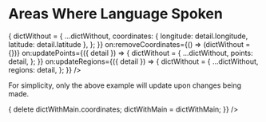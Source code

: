 <script lang="ts">
  import { Story } from 'kitbook';
  import type { IDictionary } from '@living-dictionaries/types';
  import WhereSpoken from './WhereSpoken.svelte';

  let dictWithMain: Partial<IDictionary> = {
    coordinates: { longitude: 20, latitude: 20 },
  };

  const dictWithMultiplePoints: Partial<IDictionary> = {
    coordinates: { longitude: 20, latitude: 20 },
    points: [
      { coordinates: { longitude: 24, latitude: 24 } },
      { coordinates: { longitude: 6, latitude: 24 } },
    ],
  };

  const dictWithRegion: Partial<IDictionary> = {
    coordinates: { longitude: -120, latitude: 40 },
    points: [
      { coordinates: { longitude: -113, latitude: 44 } },
      { coordinates: { longitude: 6, latitude: 24 } },
    ],
    regions: [
      {
        coordinates: [
          { longitude: -123.91406249999999, latitude: 40.97989806962013 },
          { longitude: -118.828125, latitude: 36.03133177633187 },
          { longitude: -115.6640625, latitude: 38.8225909761771 },
          { longitude: -116.01562499999999, latitude: 42.8115217450979 },
        ],
      },
    ],
  };

  let dictWithout: Partial<IDictionary> = {};
</script>

<!-- prettier-ignore -->
# Areas Where Language Spoken

<Story name="Without coordinates">
  <WhereSpoken
    dictionary={dictWithout}
    on:updateCoordinates={({ detail }) => {
      dictWithout = {
        ...dictWithout,
        coordinates: { longitude: detail.longitude, latitude: detail.latitude },
      };
    }}
    on:removeCoordinates={() => (dictWithout = {})}
    on:updatePoints={({ detail }) => {
      dictWithout = {
        ...dictWithout,
        points: detail,
      };
    }}
    on:updateRegions={({ detail }) => {
      dictWithout = {
        ...dictWithout,
        regions: detail,
      };
    }} />
</Story>

For simplicity, only the above example will update upon changes being made.

<Story name="With main coordinates">
  <WhereSpoken
    dictionary={dictWithMain}
    on:remove={() => {
      delete dictWithMain.coordinates;
      dictWithMain = dictWithMain;
    }} />
</Story>

<Story name="With multiple points">
  <WhereSpoken dictionary={dictWithMultiplePoints} />
</Story>

<Story name="With region">
  <WhereSpoken dictionary={dictWithRegion} />
</Story>
